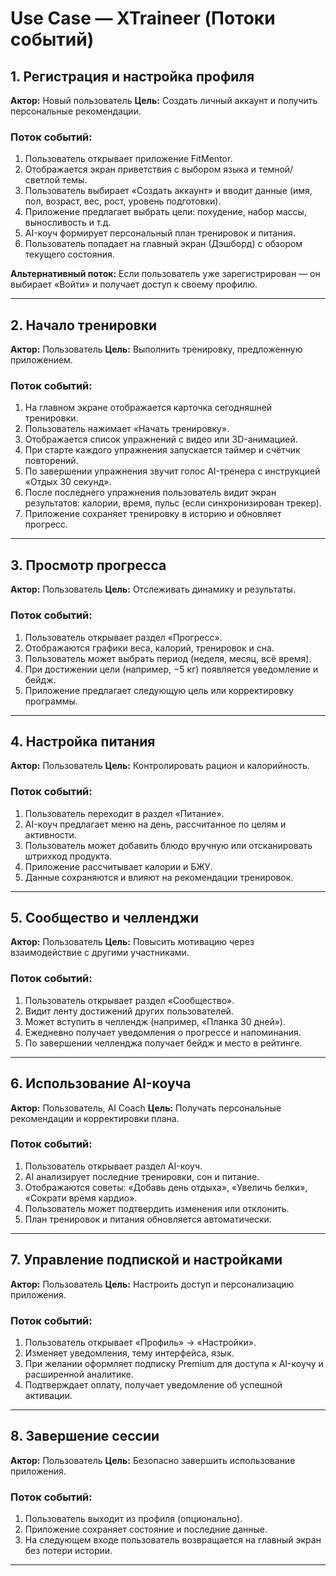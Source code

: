 # Use Case — XTraineer (Потоки событий)

## 1. Регистрация и настройка профиля

**Актор:** Новый пользователь
**Цель:** Создать личный аккаунт и получить персональные рекомендации.

### Поток событий:

1. Пользователь открывает приложение FitMentor.
2. Отображается экран приветствия с выбором языка и темной/светлой темы.
3. Пользователь выбирает «Создать аккаунт» и вводит данные (имя, пол, возраст, вес, рост, уровень подготовки).
4. Приложение предлагает выбрать цели: похудение, набор массы, выносливость и т.д.
5. AI-коуч формирует персональный план тренировок и питания.
6. Пользователь попадает на главный экран (Дэшборд) с обзором текущего состояния.

**Альтернативный поток:**
Если пользователь уже зарегистрирован — он выбирает «Войти» и получает доступ к своему профилю.

---

## 2. Начало тренировки

**Актор:** Пользователь
**Цель:** Выполнить тренировку, предложенную приложением.

### Поток событий:

1. На главном экране отображается карточка сегодняшней тренировки.
2. Пользователь нажимает «Начать тренировку».
3. Отображается список упражнений с видео или 3D-анимацией.
4. При старте каждого упражнения запускается таймер и счётчик повторений.
5. По завершении упражнения звучит голос AI-тренера с инструкцией «Отдых 30 секунд».
6. После последнего упражнения пользователь видит экран результатов: калории, время, пульс (если синхронизирован трекер).
7. Приложение сохраняет тренировку в историю и обновляет прогресс.

---

## 3. Просмотр прогресса

**Актор:** Пользователь
**Цель:** Отслеживать динамику и результаты.

### Поток событий:

1. Пользователь открывает раздел «Прогресс».
2. Отображаются графики веса, калорий, тренировок и сна.
3. Пользователь может выбрать период (неделя, месяц, всё время).
4. При достижении цели (например, −5 кг) появляется уведомление и бейдж.
5. Приложение предлагает следующую цель или корректировку программы.

---

## 4. Настройка питания

**Актор:** Пользователь
**Цель:** Контролировать рацион и калорийность.

### Поток событий:

1. Пользователь переходит в раздел «Питание».
2. AI-коуч предлагает меню на день, рассчитанное по целям и активности.
3. Пользователь может добавить блюдо вручную или отсканировать штрихкод продукта.
4. Приложение рассчитывает калории и БЖУ.
5. Данные сохраняются и влияют на рекомендации тренировок.

---

## 5. Сообщество и челленджи

**Актор:** Пользователь
**Цель:** Повысить мотивацию через взаимодействие с другими участниками.

### Поток событий:

1. Пользователь открывает раздел «Сообщество».
2. Видит ленту достижений других пользователей.
3. Может вступить в челлендж (например, «Планка 30 дней»).
4. Ежедневно получает уведомления о прогрессе и напоминания.
5. По завершении челленджа получает бейдж и место в рейтинге.

---

## 6. Использование AI-коуча

**Актор:** Пользователь, AI Coach
**Цель:** Получать персональные рекомендации и корректировки плана.

### Поток событий:

1. Пользователь открывает раздел AI-коуч.
2. AI анализирует последние тренировки, сон и питание.
3. Отображаются советы: «Добавь день отдыха», «Увеличь белки», «Сократи время кардио».
4. Пользователь может подтвердить изменения или отклонить.
5. План тренировок и питания обновляется автоматически.

---

## 7. Управление подпиской и настройками

**Актор:** Пользователь
**Цель:** Настроить доступ и персонализацию приложения.

### Поток событий:

1. Пользователь открывает «Профиль» → «Настройки».
2. Изменяет уведомления, тему интерфейса, язык.
3. При желании оформляет подписку Premium для доступа к AI-коучу и расширенной аналитике.
4. Подтверждает оплату, получает уведомление об успешной активации.

---

## 8. Завершение сессии

**Актор:** Пользователь
**Цель:** Безопасно завершить использование приложения.

### Поток событий:

1. Пользователь выходит из профиля (опционально).
2. Приложение сохраняет состояние и последние данные.
3. На следующем входе пользователь возвращается на главный экран без потери истории.

---
